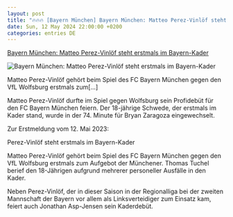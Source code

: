 ```yaml
---
layout: post
title: "🔥🔥🔥 [Bayern München] Bayern München: Matteo Perez-Vinlöf steht erstmals im Bayern-Kader"
date: Sun, 12 May 2024 22:00:00 +0200
categories: entries DE
---
```

[Bayern München: Matteo Perez-Vinlöf steht erstmals im Bayern-Kader](https://www.ligainsider.de/matteo-perez-vinloef_37108/bayern-muenchen-matteo-perez-vinloef-steht-erstmals-im-bayern-kader-357459/)

![Bayern München: Matteo Perez-Vinlöf steht erstmals im Bayern-Kader](https://cdn.ligainsider.de/uploads/2024/05/matteo-perez-vinloef-fc-bayern-muenchen-2023-24.jpg)

Matteo Perez-Vinlöf gehört beim Spiel des FC Bayern München gegen den VfL Wolfsburg erstmals zum[…]

Matteo Perez-Vinlöf durfte im Spiel gegen Wolfsburg sein Profidebüt für den FC Bayern München feiern. Der 18-jährige Schwede, der erstmals im Kader stand, wurde in der 74. Minute für Bryan Zaragoza eingewechselt.



Zur Erstmeldung vom 12. Mai 2023:

Perez-Vinlöf steht erstmals im Bayern-Kader

Matteo Perez-Vinlöf gehört beim Spiel des FC Bayern München gegen den VfL Wolfsburg erstmals zum Aufgebot der Münchener. Thomas Tuchel berief den 18-Jährigen aufgrund mehrerer personeller Ausfälle in den Kader.



Neben Perez-Vinlöf, der in dieser Saison in der Regionalliga bei der zweiten Mannschaft der Bayern vor allem als Linksverteidiger zum Einsatz kam, feiert auch Jonathan Asp-Jensen sein Kaderdebüt.

